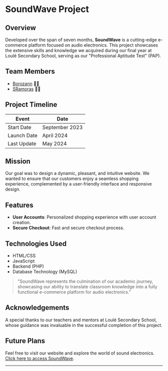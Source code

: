 # SoundWave Project

## Overview
Developed over the span of seven months, **SoundWave** is a cutting-edge e-commerce platform focused on audio electronics. This project showcases the extensive skills and knowledge we acquired during our final year at Loulé Secondary School, serving as our "Professional Aptitude Test" (PAP).

## Team Members
- [Borozann](https://github.com/Borozann) 👨‍💻
- [SRamoras](https://github.com/SRamoras) 👩‍💻

## Project Timeline
| Event           | Date          |
|-----------------|---------------|
| Start Date      | September 2023|
| Launch Date     | April 2024    |
| Last Update     | May 2024      |

## Mission
Our goal was to design a dynamic, pleasant, and intuitive website. We wanted to ensure that our customers enjoy a seamless shopping experience, complemented by a user-friendly interface and responsive design.

## Features
- **User Accounts**: Personalized shopping experience with user account creation.
- **Secure Checkout**: Fast and secure checkout process.

## Technologies Used
- HTML/CSS
- JavaScript
- Backend (PHP)
- Database Technology (MySQL)

>  "SoundWave represents the culmination of our academic journey, showcasing our ability to translate classroom knowledge into a fully functional e-commerce platform for audio electronics."


## Acknowledgements
A special thanks to our teachers and mentors at Loulé Secondary School, whose guidance was invaluable in the successful completion of this project.

## Future Plans
Feel free to visit our website and explore the world of sound electronics. [Click here to access SoundWave](https://soundwave.esl12zi.website/).

---
